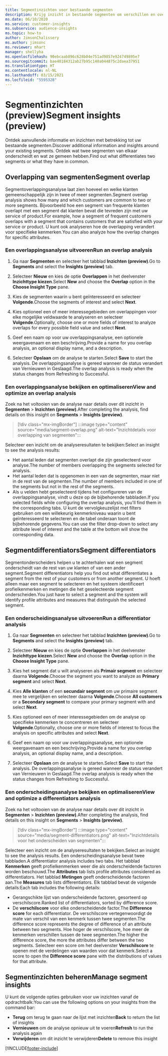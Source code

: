 ```yaml
---
title: Segmentinzichten voor bestaande segmenten
description: Krijg inzicht in bestaande segmenten om verschillen en overeenkomsten te zien.
ms.date: 06/10/2020
ms.service: customer-insights
ms.subservice: audience-insights
ms.topic: how-to
author: JimsonChalissery
ms.author: jimsonc
ms.reviewer: mhart
manager: shellyha
ms.openlocfilehash: 90ebcaab896c628b04e751ad9857e924749895e7
ms.sourcegitcommit: bae40184312ab27b95c140a044875c2daea37951
ms.translationtype: HT
ms.contentlocale: nl-NL
ms.lasthandoff: 03/15/2021
ms.locfileid: "5595328"
---
```

# <a name="segment-insights-preview"></a><span data-ttu-id="7db4f-103">Segmentinzichten (preview)</span><span class="sxs-lookup"><span data-stu-id="7db4f-103">Segment insights (preview)</span></span>

<span data-ttu-id="7db4f-104">Ontdek aanvullende informatie en inzichten met betrekking tot uw bestaande segmenten.</span><span class="sxs-lookup"><span data-stu-id="7db4f-104">Discover additional information and insights around your existing segments.</span></span> <span data-ttu-id="7db4f-105">Ontdek wat twee segmenten van elkaar onderscheidt en wat ze gemeen hebben.</span><span class="sxs-lookup"><span data-stu-id="7db4f-105">Find out what differentiates two segments or what they have in common.</span></span>

## <a name="segment-overlap"></a><span data-ttu-id="7db4f-106">Overlapping van segmenten</span><span class="sxs-lookup"><span data-stu-id="7db4f-106">Segment overlap</span></span>

<span data-ttu-id="7db4f-107">Segmentoverlappingsanalyse laat zien hoeveel en welke klanten gemeenschappelijk zijn in twee of meer segmenten.</span><span class="sxs-lookup"><span data-stu-id="7db4f-107">Segment overlap analysis shows how many and which customers are common to two or more segments.</span></span> <span data-ttu-id="7db4f-108">Bijvoorbeeld hoe een segment van frequente klanten overlapt met een segment dat klanten bevat die tevreden zijn met uw service of product.</span><span class="sxs-lookup"><span data-stu-id="7db4f-108">For example, how a segment of frequent customers overlaps with a segment that contains customers that are satisfied with your service or product.</span></span>
<span data-ttu-id="7db4f-109">U kunt ook analyseren hoe de overlapping verandert voor specifieke kenmerken.</span><span class="sxs-lookup"><span data-stu-id="7db4f-109">You can also analyze how the overlap changes for specific attributes.</span></span>

### <a name="run-an-overlap-analysis"></a><span data-ttu-id="7db4f-110">Een overlappingsanalyse uitvoeren</span><span class="sxs-lookup"><span data-stu-id="7db4f-110">Run an overlap analysis</span></span>

1. <span data-ttu-id="7db4f-111">Ga naar **Segmenten** en selecteer het tabblad **Inzichten (preview)**.</span><span class="sxs-lookup"><span data-stu-id="7db4f-111">Go to **Segments** and select the **Insights (preview)** tab.</span></span>

1. <span data-ttu-id="7db4f-112">Selecteer **Nieuw** en kies de optie **Overlappen** in het deelvenster **Inzichttype kiezen**.</span><span class="sxs-lookup"><span data-stu-id="7db4f-112">Select **New** and choose the **Overlap** option in the **Choose Insight Type** pane.</span></span>

1. <span data-ttu-id="7db4f-113">Kies de segmenten waarin u bent geïnteresseerd en selecteer **Volgende**.</span><span class="sxs-lookup"><span data-stu-id="7db4f-113">Choose the segments of interest and select **Next**.</span></span>

1. <span data-ttu-id="7db4f-114">Kies optioneel een of meer interessegebieden om overlappingen voor elke mogelijke veldwaarde te analyseren en selecteer **Volgende**.</span><span class="sxs-lookup"><span data-stu-id="7db4f-114">Optionally, choose one or more fields of interest to analyze overlaps for every possible field value and select **Next**.</span></span>

1. <span data-ttu-id="7db4f-115">Geef een naam op voor uw overlappingsanalyse, een optionele weergavenaam en een beschrijving.</span><span class="sxs-lookup"><span data-stu-id="7db4f-115">Provide a name for you overlap analysis, an optional display name, and a description.</span></span>

1. <span data-ttu-id="7db4f-116">Selecteer **Opslaan** om de analyse te starten.</span><span class="sxs-lookup"><span data-stu-id="7db4f-116">Select **Save** to start the analysis.</span></span> <span data-ttu-id="7db4f-117">De overlappingsanalyse is gereed wanneer de status verandert van Vernieuwen in Geslaagd.</span><span class="sxs-lookup"><span data-stu-id="7db4f-117">The overlap analysis is ready when the status changes from Refreshing to Successful.</span></span>

### <a name="view-and-optimize-an-overlap-analysis"></a><span data-ttu-id="7db4f-118">Een overlappingsanalyse bekijken en optimaliseren</span><span class="sxs-lookup"><span data-stu-id="7db4f-118">View and optimize an overlap analysis</span></span>

<span data-ttu-id="7db4f-119">Zoek na het voltooien van de analyse naar details over dit inzicht in **Segmenten** > **Inzichten (preview)**.</span><span class="sxs-lookup"><span data-stu-id="7db4f-119">After completing the analysis, find details on this insight on **Segments** > **Insights (preview)**.</span></span>

> [!div class="mx-imgBorder"]
> :::image type="content" source="media/segment-overlap.png" alt-text="Inzichtdetails voor overlapping van segmenten":::

<span data-ttu-id="7db4f-121">Selecteer een inzicht om de analyseresultaten te bekijken:</span><span class="sxs-lookup"><span data-stu-id="7db4f-121">Select an insight to see the analysis results:</span></span>

- <span data-ttu-id="7db4f-122">Het aantal leden dat segmenten overlapt die zijn geselecteerd voor analyse.</span><span class="sxs-lookup"><span data-stu-id="7db4f-122">The number of members overlapping the segments selected for analysis.</span></span>
- <span data-ttu-id="7db4f-123">Het aantal leden dat is opgenomen in een van de segmenten, maar niet in de rest van de segmenten.</span><span class="sxs-lookup"><span data-stu-id="7db4f-123">The number of members included in one of the segments but not in the rest of the segments.</span></span>
- <span data-ttu-id="7db4f-124">Als u velden hebt geselecteerd tijdens het configureren van de overlappingsanalyse, vindt u deze op de bijbehorende tabbladen.</span><span class="sxs-lookup"><span data-stu-id="7db4f-124">If you selected fields while configuring the overlap analysis, you'll find them in the corresponding tabs.</span></span> <span data-ttu-id="7db4f-125">U kunt de vervolgkeuzelijst met filters gebruiken om een willekeurig kenmerkniveau waarin u bent geïnteresseerd te selecteren en de tabel onderaan toont de bijbehorende gegevens.</span><span class="sxs-lookup"><span data-stu-id="7db4f-125">You can use the filter drop-down to select any attribute level of interest and the table at the bottom will show the corresponding data.</span></span>

## <a name="segment-differentiators"></a><span data-ttu-id="7db4f-126">Segmentdifferentiators</span><span class="sxs-lookup"><span data-stu-id="7db4f-126">Segment differentiators</span></span>

<span data-ttu-id="7db4f-127">Segmentonderscheiders helpen u te achterhalen wat een segment onderscheidt van de rest van uw klanten of van een ander segment.</span><span class="sxs-lookup"><span data-stu-id="7db4f-127">Segment differentiators help you find out what differentiates a segment from the rest of your customers or from another segment.</span></span> <span data-ttu-id="7db4f-128">U hoeft alleen maar een segment te selecteren en het systeem identificeert profielkenmerken en metingen die het geselecteerde segment onderscheiden.</span><span class="sxs-lookup"><span data-stu-id="7db4f-128">You just have to select a segment and the system will identify profile attributes and measures that distinguish the selected segment.</span></span>

### <a name="run-a-differentiator-analysis"></a><span data-ttu-id="7db4f-129">Een onderscheidingsanalyse uitvoeren</span><span class="sxs-lookup"><span data-stu-id="7db4f-129">Run a differentiator analysis</span></span>

1. <span data-ttu-id="7db4f-130">Ga naar **Segmenten** en selecteer het tabblad **Inzichten (preview)**.</span><span class="sxs-lookup"><span data-stu-id="7db4f-130">Go to **Segments** and select the **Insights (preview)** tab.</span></span>

1. <span data-ttu-id="7db4f-131">Selecteer **Nieuw** en kies de optie **Overlappen** in het deelvenster **Inzichttype kiezen**.</span><span class="sxs-lookup"><span data-stu-id="7db4f-131">Select **New** and choose the **Overlap** option in the **Choose Insight Type** pane.</span></span>

1. <span data-ttu-id="7db4f-132">Kies het segment dat u wilt analyseren als **Primair segment** en selecteer daarna **Volgende**.</span><span class="sxs-lookup"><span data-stu-id="7db4f-132">Choose the segment you want to analyze as **Primary segment** and select **Next**.</span></span>

1. <span data-ttu-id="7db4f-133">Kies **Alle klanten** of een **secundair segment** om uw primaire segment mee te vergelijken en selecteer daarna **Volgende**.</span><span class="sxs-lookup"><span data-stu-id="7db4f-133">Choose **All customers** or a **Secondary segment** to compare your primary segment with and select **Next**.</span></span>

1. <span data-ttu-id="7db4f-134">Kies optioneel een of meer interessegebieden om de analyse op specifieke kenmerken te concentreren en selecteer **Volgende**.</span><span class="sxs-lookup"><span data-stu-id="7db4f-134">Optionally, choose one or more fields of interest to focus the analysis on specific attributes and select **Next**.</span></span>

1. <span data-ttu-id="7db4f-135">Geef een naam op voor uw overlappingsanalyse, een optionele weergavenaam en een beschrijving.</span><span class="sxs-lookup"><span data-stu-id="7db4f-135">Provide a name for you overlap analysis, an optional display name, and a description.</span></span>

1. <span data-ttu-id="7db4f-136">Selecteer **Opslaan** om de analyse te starten.</span><span class="sxs-lookup"><span data-stu-id="7db4f-136">Select **Save** to start the analysis.</span></span> <span data-ttu-id="7db4f-137">De overlappingsanalyse is gereed wanneer de status verandert van Vernieuwen in Geslaagd.</span><span class="sxs-lookup"><span data-stu-id="7db4f-137">The overlap analysis is ready when the status changes from Refreshing to Successful.</span></span>

### <a name="view-and-optimize-a-differentiators-analysis"></a><span data-ttu-id="7db4f-138">Een onderscheidingsanalyse bekijken en optimaliseren</span><span class="sxs-lookup"><span data-stu-id="7db4f-138">View and optimize a differentiators analysis</span></span>

<span data-ttu-id="7db4f-139">Zoek na het voltooien van de analyse naar details over dit inzicht in **Segmenten** > **Inzichten (preview)**.</span><span class="sxs-lookup"><span data-stu-id="7db4f-139">After completing the analysis, find details on this insight on **Segments** > **Insights (preview)**.</span></span>

> [!div class="mx-imgBorder"]
> :::image type="content" source="media/segment-differentiators.png" alt-text="Inzichtdetails voor het onderscheiden van segmenten":::

<span data-ttu-id="7db4f-141">Selecteer een inzicht om de analyseresultaten te bekijken.</span><span class="sxs-lookup"><span data-stu-id="7db4f-141">Select an insight to see the analysis results.</span></span> <span data-ttu-id="7db4f-142">Een onderscheidingsanalyse bevat twee tabbladen.</span><span class="sxs-lookup"><span data-stu-id="7db4f-142">A differentiator analysis includes two tabs.</span></span> <span data-ttu-id="7db4f-143">Het tabblad **Kenmerken** geeft profielkenmerken weer die als onderscheidende factoren worden beschouwd.</span><span class="sxs-lookup"><span data-stu-id="7db4f-143">The **Attributes** tab lists profile attributes considered as differentiators.</span></span> <span data-ttu-id="7db4f-144">Het tabblad **Metingen** geeft onderscheidende factoren aan.</span><span class="sxs-lookup"><span data-stu-id="7db4f-144">The **Measures** tab lists differentiators.</span></span> <span data-ttu-id="7db4f-145">Elk tabblad bevat de volgende details:</span><span class="sxs-lookup"><span data-stu-id="7db4f-145">Each tab includes the following details:</span></span>

- <span data-ttu-id="7db4f-146">Gerangschikte lijst van onderscheidende factoren, gesorteerd op verschilscore.</span><span class="sxs-lookup"><span data-stu-id="7db4f-146">Ranked list of differentiators, sorted by difference score.</span></span>
- <span data-ttu-id="7db4f-147">De **verschilscore** voor elke onderscheidende factor.</span><span class="sxs-lookup"><span data-stu-id="7db4f-147">The **Difference score** for each differentiator.</span></span> <span data-ttu-id="7db4f-148">De verschilscore vertegenwoordigt de mate van verschil van een kenmerk tussen twee segmenten.</span><span class="sxs-lookup"><span data-stu-id="7db4f-148">The difference score represents the degree of difference of an attribute between two segments.</span></span> <span data-ttu-id="7db4f-149">Hoe hoger de verschilscore, hoe meer de kenmerken verschillen tussen de twee segmenten.</span><span class="sxs-lookup"><span data-stu-id="7db4f-149">The higher the difference score, the more the attributes differ between the two segments.</span></span> <span data-ttu-id="7db4f-150">Selecteer een score om het deelvenster **Verschilscore** te openen met de verdelingen van waarden voor dat kenmerk.</span><span class="sxs-lookup"><span data-stu-id="7db4f-150">Select a score to open the **Difference score** pane with the distributions of values for that attribute.</span></span>

## <a name="manage-segment-insights"></a><span data-ttu-id="7db4f-151">Segmentinzichten beheren</span><span class="sxs-lookup"><span data-stu-id="7db4f-151">Manage segment insights</span></span>

<span data-ttu-id="7db4f-152">U kunt de volgende opties gebruiken voor uw inzichten vanaf de opdrachtbalk:</span><span class="sxs-lookup"><span data-stu-id="7db4f-152">You can use the following options on your insights from the command bar:</span></span>

- <span data-ttu-id="7db4f-153">**Terug** om terug te gaan naar de lijst met inzichten</span><span class="sxs-lookup"><span data-stu-id="7db4f-153">**Back** to return the list of insights</span></span>
- <span data-ttu-id="7db4f-154">**Vernieuwen** om de analyse opnieuw uit te voeren</span><span class="sxs-lookup"><span data-stu-id="7db4f-154">**Refresh** to run the analysis again</span></span>
- <span data-ttu-id="7db4f-155">**Verwijderen** om dit inzicht te verwijderen</span><span class="sxs-lookup"><span data-stu-id="7db4f-155">**Delete** to remove this insight</span></span>


[!INCLUDE[footer-include](../includes/footer-banner.md)]